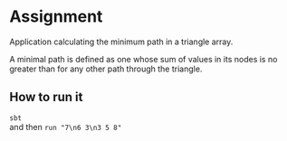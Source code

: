 # Assignment

Application calculating the minimum path in a triangle array.

A minimal path is defined as one whose sum of values in its
nodes is no greater than for any other path through the triangle.

## How to run it
`sbt`  
and then 
`run "7\n6 3\n3 5 8"`
